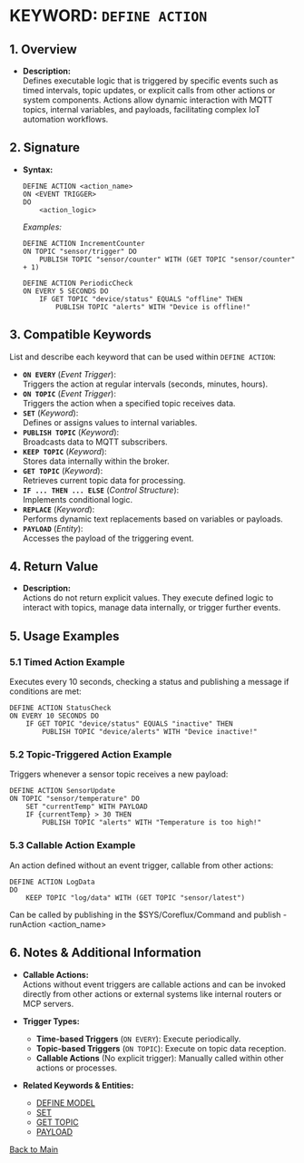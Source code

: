 # KEYWORD: `DEFINE ACTION`

## 1. Overview
- **Description:**  
  Defines executable logic that is triggered by specific events such as timed intervals, topic updates, or explicit calls from other actions or system components. Actions allow dynamic interaction with MQTT topics, internal variables, and payloads, facilitating complex IoT automation workflows.

## 2. Signature
- **Syntax:**  
  ```lot
  DEFINE ACTION <action_name>
  ON <EVENT TRIGGER>
  DO
      <action_logic>
  ```
  *Examples:*  
  ```lot
  DEFINE ACTION IncrementCounter
  ON TOPIC "sensor/trigger" DO
      PUBLISH TOPIC "sensor/counter" WITH (GET TOPIC "sensor/counter" + 1)

  DEFINE ACTION PeriodicCheck
  ON EVERY 5 SECONDS DO
      IF GET TOPIC "device/status" EQUALS "offline" THEN
          PUBLISH TOPIC "alerts" WITH "Device is offline!"
  ```

## 3. Compatible Keywords
List and describe each keyword that can be used within `DEFINE ACTION`:
- **`ON EVERY`** (*Event Trigger*):  
  Triggers the action at regular intervals (seconds, minutes, hours).
- **`ON TOPIC`** (*Event Trigger*):  
  Triggers the action when a specified topic receives data.
- **`SET`** (*Keyword*):  
  Defines or assigns values to internal variables.
- **`PUBLISH TOPIC`** (*Keyword*):  
  Broadcasts data to MQTT subscribers.
- **`KEEP TOPIC`** (*Keyword*):  
  Stores data internally within the broker.
- **`GET TOPIC`** (*Keyword*):  
  Retrieves current topic data for processing.
- **`IF ... THEN ... ELSE`** (*Control Structure*):  
  Implements conditional logic.
- **`REPLACE`** (*Keyword*):  
  Performs dynamic text replacements based on variables or payloads.
- **`PAYLOAD`** (*Entity*):  
  Accesses the payload of the triggering event.

## 4. Return Value
- **Description:**  
  Actions do not return explicit values. They execute defined logic to interact with topics, manage data internally, or trigger further events.

## 5. Usage Examples

### 5.1 Timed Action Example
Executes every 10 seconds, checking a status and publishing a message if conditions are met:

```lot
DEFINE ACTION StatusCheck
ON EVERY 10 SECONDS DO
    IF GET TOPIC "device/status" EQUALS "inactive" THEN
        PUBLISH TOPIC "device/alerts" WITH "Device inactive!"
```

### 5.2 Topic-Triggered Action Example
Triggers whenever a sensor topic receives a new payload:

```lot
DEFINE ACTION SensorUpdate
ON TOPIC "sensor/temperature" DO
    SET "currentTemp" WITH PAYLOAD
    IF {currentTemp} > 30 THEN
        PUBLISH TOPIC "alerts" WITH "Temperature is too high!"
```

### 5.3 Callable Action Example
An action defined without an event trigger, callable from other actions:

```lot
DEFINE ACTION LogData
DO
    KEEP TOPIC "log/data" WITH (GET TOPIC "sensor/latest")
```
Can be called by publishing in the $SYS/Coreflux/Command and publish -runAction <action_name>


## 6. Notes & Additional Information
- **Callable Actions:**  
  Actions without event triggers are callable actions and can be invoked directly from other actions or external systems like internal routers or MCP servers.

- **Trigger Types:**
  - **Time-based Triggers** (`ON EVERY`): Execute periodically.
  - **Topic-based Triggers** (`ON TOPIC`): Execute on topic data reception.
  - **Callable Actions** (No explicit trigger): Manually called within other actions or processes.

- **Related Keywords & Entities:**
  - [DEFINE MODEL](../Models/MODEL.md)
  - [SET](../Syntax/Functional/SET/SET.md)
  - [GET TOPIC](../Syntax/Functional/GET%20TOPIC/GET%20TOPIC.md)
  - [PAYLOAD](../Syntax/Entities/PAYLOAD/PAYLOAD.md)

[Back to Main](../README.md)